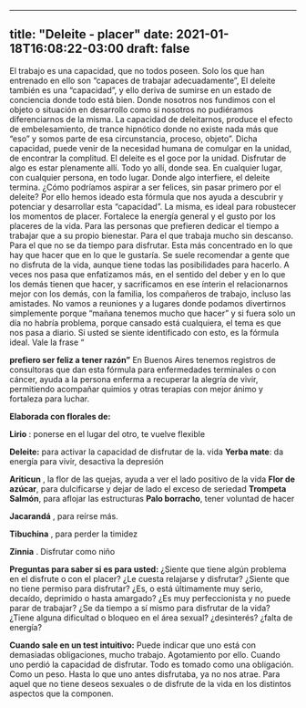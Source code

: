 
---
title: "Deleite - placer"
date: 2021-01-18T16:08:22-03:00
draft: false
--- 
        

 

 



El
 trabajo es una capacidad, que no todos poseen. Solo los que han entrenado en
 ello son “capaces de trabajar adecuadamente”,
El
 deleite también es una “capacidad”, y ello deriva de sumirse en un estado de
 conciencia donde todo está bien. Donde nosotros nos fundimos con el objeto o
 situación en desarrollo como si nosotros no pudiéramos diferenciarnos de la
 misma.
La
 capacidad de deleitarnos, produce el efecto de embelesamiento, de trance
 hipnótico donde no existe nada más que “eso” y somos parte de esa
 circunstancia, proceso, objeto”.
Dicha
 capacidad, puede venir de la necesidad humana de comulgar en la unidad, de
 encontrar la complitud. 
El
 deleite es el goce por la unidad.
Disfrutar
 de algo es estar plenamente allí. Todo yo allí, donde sea. En cualquier lugar,
 con cualquier persona, en todo lugar.
Donde
 algo interfiere, el deleite termina.
¿Cómo
 podríamos aspirar a ser felices, sin pasar primero por el deleite?
Por
 ello hemos ideado esta fórmula que nos ayuda a descubrir y potenciar y
 desarrollar esta “capacidad”.
La
 misma, es ideal para robustecer los momentos de placer. Fortalece la energía
 general y el gusto por los placeres de la vida. 
Para
 las personas que prefieren dedicar el tiempo a trabajar que a su propio bienestar.
Para
 el que trabaja mucho sin descanso.
Para
 el que no se da tiempo para disfrutar. Esta más concentrado en lo que hay que
 hacer que en lo que le gustaría.
Se
 suele recomendar a gente que no disfruta de la vida, aunque tiene todas las
 posibilidades para hacerlo.
A
 veces nos pasa que enfatizamos más, en el sentido del deber y en lo que los
 demás tienen que hacer, y sacrificamos en ese ínterin el relacionarnos mejor
 con los demás, con la familia, los compañeros de trabajo, incluso las
 amistades. 
No
 vamos a reuniones y a lugares donde podamos divertirnos simplemente porque
 “mañana tenemos mucho que hacer” y si fuera solo un día no habría problema,
 porque cansado está cualquiera, el tema es que nos pasa a diario. Si usted se
 siente identificado con esto, es la fórmula ideal.
Vale la frase “

**prefiero ser feliz a tener razón”** 
En Buenos
 Aires tenemos registros de consultoras que dan esta fórmula para enfermedades
 terminales o con cáncer, ayuda a la persona enferma a recuperar la alegría de
 vivir, permitiendo acompañar quimios y otras terapias con mejor ánimo y fortaleza
 para luchar.
 


**Elaborada con florales de:** 


**Lirio** :
 ponerse en el lugar del otro, te vuelve flexible


**Deleite:**  para activar la capacidad de disfrutar de la. vida
**Yerba
 mate**: da energía para vivir, desactiva la depresión


**Ariticun** , la flor de las quejas, ayuda a ver el lado positivo
 de la vida
**Flor
 de azúcar**, para dulcificarse y dejar de lado
 el exceso de seriedad
**Trompeta
 Salmón**, para aflojar las estructuras
**Palo
 borracho**, tener voluntad de hacer


**Jacarandá** , para reírse más.


**Tibuchina** , para perder la timidez


**Zinnia** . Disfrutar como niño
 
**Preguntas
 para saber si es para usted:**
¿Siente que tiene algún
 problema en el disfrute o con el placer?
¿Le cuesta relajarse y
 disfrutar? ¿Siente que no tiene permiso para disfrutar?
¿Es, o está últimamente muy
 serio, decaído, deprimido o hasta amargado?
¿Es muy perfeccionista y no
 puede parar de trabajar?
¿Se da tiempo a sí mismo para
 disfrutar de la vida?
¿Tiene alguna dificultad o
 bloqueo en el área sexual? ¿desinterés? ¿falta de energía?
 
**Cuando sale en un
 test intuitivo:** Puede indicar que uno
 está con demasiadas obligaciones, mucho trabajo. Agotamiento por ello.
Cuando uno perdió la capacidad de disfrutar. Todo es
 tomado como una obligación. Como un peso. Hasta lo que uno antes disfrutaba, ya
 no nos atrae.
Para aquel que no tiene deseos sexuales o de disfrute
 de la vida en los distintos aspectos que la componen.
 



